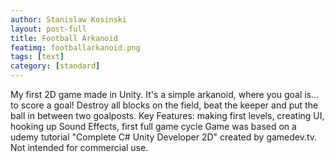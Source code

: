 ```yaml
---
author: Stanislaw Kosinski
layout: post-full
title: Football Arkanoid
featimg: footballarkanoid.png
tags: [text]
category: [standard]
---
```


My first 2D game made in Unity. It's a simple arkanoid, where you goal is... to score a goal! Destroy all blocks on the field, beat the keeper and put the ball in between two goalposts.
Key Features: making first levels, creating UI, hooking up Sound Effects, first full game cycle
Game was based on a udemy tutorial "Complete C# Unity Developer 2D" created by gamedev.tv.
Not intended for commercial use.
